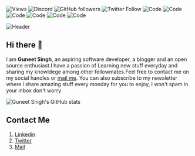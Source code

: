 

![Views](https://komarev.com/ghpvc/?username=Guneetsinghtuli)
![Discord](https://img.shields.io/discord/774604960847101973?style=plastic)
![GitHub followers](https://img.shields.io/github/followers/Guneetsinghtuli?style=social)
![Twitter Follow](https://img.shields.io/twitter/follow/Guneetsingh02?style=social)
![Code](https://img.shields.io/badge/Code-ReactJS-blue)
![Code](https://img.shields.io/badge/Code-JavaScript-blue)
![Code](https://img.shields.io/badge/Code-Java-blue)
![Code](https://img.shields.io/badge/Code-C++-blue)
![Code](https://img.shields.io/badge/OS-MacOS-blue)
![Code](https://img.shields.io/badge/OS-Linux-blue)

![Header](https://user-images.githubusercontent.com/48324492/132449795-5a7d0f95-f44b-499d-8fdb-51d4ff0e3f7a.png)

## Hi there 👋

I am **Guneet Singh**, an aspiring software developer, a blogger and an open source enthusiast.I have a passion of Learning new stuff everyday and sharing my knowldege among other fellowmates.Feel free to contact me on my social handles or [mail me](mailto:guneetsinghtuli@gmail.com). You can also subscribe to my newsletter where i share amazing stuff every monday for you to enjoy, I won't spam in your inbox don't worry



![Guneet Singh's GitHub stats](https://github-readme-stats.vercel.app/api?username=Guneetsinghtuli)

<!-- [![Top Langs](https://github-readme-stats.vercel.app/api/top-langs/?username=Guneetsinghtuli&layout=compact)] -->

## Contact Me

1. [Linkedin](https://www.linkedin.com/in/guneetsinghtuli/)
1. [Twitter](https://twitter.com/Guneetsingh02)
1. [Mail](mailto:guneetsinghtuli@gmail.com)

